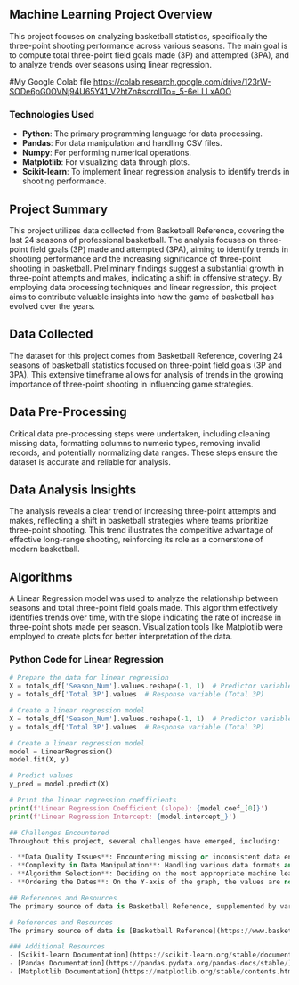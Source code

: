 
## Machine Learning Project Overview
This project focuses on analyzing basketball statistics, specifically the three-point shooting performance across various seasons. The main goal is to compute total three-point field goals made (3P) and attempted (3PA), and to analyze trends over seasons using linear regression.

#My Google Colab file
https://colab.research.google.com/drive/123rW-SODe6pG0OVNj94U65Y41_V2htZn#scrollTo=_5-6eLLLxAOO

### Technologies Used
- **Python**: The primary programming language for data processing.
- **Pandas**: For data manipulation and handling CSV files.
- **Numpy**: For performing numerical operations.
- **Matplotlib**: For visualizing data through plots.
- **Scikit-learn**: To implement linear regression analysis to identify trends in shooting performance.

## Project Summary
This project utilizes data collected from Basketball Reference, covering the last 24 seasons of professional basketball. The analysis focuses on three-point field goals (3P) made and attempted (3PA), aiming to identify trends in shooting performance and the increasing significance of three-point shooting in basketball. Preliminary findings suggest a substantial growth in three-point attempts and makes, indicating a shift in offensive strategy. By employing data processing techniques and linear regression, this project aims to contribute valuable insights into how the game of basketball has evolved over the years.

## Data Collected
The dataset for this project comes from Basketball Reference, covering 24 seasons of basketball statistics focused on three-point field goals (3P and 3PA). This extensive timeframe allows for analysis of trends in the growing importance of three-point shooting in influencing game strategies.

## Data Pre-Processing
Critical data pre-processing steps were undertaken, including cleaning missing data, formatting columns to numeric types, removing invalid records, and potentially normalizing data ranges. These steps ensure the dataset is accurate and reliable for analysis.

## Data Analysis Insights
The analysis reveals a clear trend of increasing three-point attempts and makes, reflecting a shift in basketball strategies where teams prioritize three-point shooting. This trend illustrates the competitive advantage of effective long-range shooting, reinforcing its role as a cornerstone of modern basketball.

## Algorithms
A Linear Regression model was used to analyze the relationship between seasons and total three-point field goals made. This algorithm effectively identifies trends over time, with the slope indicating the rate of increase in three-point shots made per season. Visualization tools like Matplotlib were employed to create plots for better interpretation of the data.

### Python Code for Linear Regression
```python
# Prepare the data for linear regression
X = totals_df['Season_Num'].values.reshape(-1, 1)  # Predictor variable (Seasons as 0-1, 1-2, etc.)
y = totals_df['Total 3P'].values  # Response variable (Total 3P)

# Create a linear regression model
X = totals_df['Season_Num'].values.reshape(-1, 1)  # Predictor variable (Seasons as 0-1, 1-2, etc.)
y = totals_df['Total 3P'].values  # Response variable (Total 3P)

# Create a linear regression model
model = LinearRegression()
model.fit(X, y)

# Predict values
y_pred = model.predict(X)

# Print the linear regression coefficients
print(f'Linear Regression Coefficient (slope): {model.coef_[0]}')
print(f'Linear Regression Intercept: {model.intercept_}')

## Challenges Encountered
Throughout this project, several challenges have emerged, including:

- **Data Quality Issues**: Encountering missing or inconsistent data entries has required meticulous cleaning to ensure the accuracy of the analysis.
- **Complexity in Data Manipulation**: Handling various data formats and ensuring all entries were properly normalized posed a challenge during pre-processing.
- **Algorithm Selection**: Deciding on the most appropriate machine learning algorithm required a deeper understanding of their respective advantages and limitations, leading to some trial and error.
- **Ordering the Dates**: On the Y-axis of the graph, the values are not ordered from smallest to largest, as I am using the names of the files to represent them on the Y-axis.

## References and Resources
The primary source of data is Basketball Reference, supplemented by various textbooks and online resources. These resources provided insights into best practices for data collection and cleaning, algorithm selection, and effective visualization techniques to present results clearly and effectively.

# References and Resources
The primary source of data is [Basketball Reference](https://www.basketball-reference.com/), supplemented by various textbooks and online resources. These resources provided insights into best practices for data collection and cleaning, algorithm selection, and effective visualization techniques to present results clearly and effectively.

### Additional Resources
- [Scikit-learn Documentation](https://scikit-learn.org/stable/documentation.html) - Comprehensive guide for implementing machine learning algorithms.
- [Pandas Documentation](https://pandas.pydata.org/pandas-docs/stable/) - Official documentation for data manipulation with Pandas.
- [Matplotlib Documentation](https://matplotlib.org/stable/contents.html) - Documentation for data visualization with Matplotlib.


